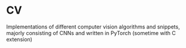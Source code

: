 # CV
Implementations of different computer vision algorithms and snippets, majorly consisting of CNNs and written in PyTorch (sometime with C extension)
